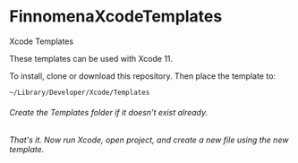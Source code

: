 # FinnomenaXcodeTemplates

Xcode Templates

These templates can be used with Xcode 11.

To install, clone or download this repository. Then place the template to:

```
~/Library/Developer/Xcode/Templates
```
<h6>Create the Templates folder if it doesn’t exist already.<h6>

That's it. Now run Xcode, open project, and create a new file using the new template.
